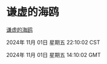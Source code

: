 # 谦虚的海鸥
[谦虚的海鸥](http://219.139.197.74:56308/qxdho/course/base/hotlink/index.php)

2024年 11月 01日 星期五 22:10:02 CST

2024年 11月 01日 星期五 14:10:02 GMT
